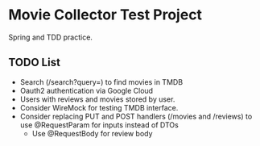 # Movie Collector Test Project

Spring and TDD practice.

## TODO List
- Search (/search?query=) to find movies in TMDB
- Oauth2 authentication via Google Cloud
- Users with reviews and movies stored by user.
- Consider WireMock for testing TMDB interface.
- Consider replacing PUT and POST handlers (/movies and /reviews) to use @RequestParam for inputs instead of DTOs
  - Use @RequestBody for review body
